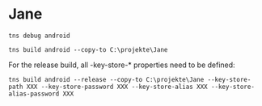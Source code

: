 # Jane

`tns debug android`

`tns build android --copy-to C:\projekte\Jane`

For the release build, all -key-store-* properties need to be defined:

`tns build android --release --copy-to C:\projekte\Jane --key-store-path XXX --key-store-password XXX --key-store-alias XXX --key-store-alias-password XXX`
